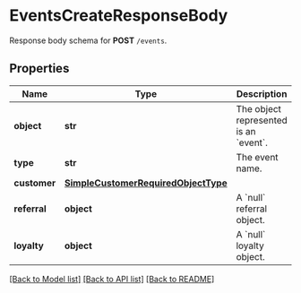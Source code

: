 # EventsCreateResponseBody

Response body schema for **POST** `/events`.

## Properties
Name | Type | Description | Notes
------------ | ------------- | ------------- | -------------
**object** | **str** | The object represented is an &#x60;event&#x60;. | [default to 'event']
**type** | **str** | The event name. | 
**customer** | [**SimpleCustomerRequiredObjectType**](SimpleCustomerRequiredObjectType.md) |  | 
**referral** | **object** | A &#x60;null&#x60; referral object. | 
**loyalty** | **object** | A &#x60;null&#x60; loyalty object. | 

[[Back to Model list]](../README.md#documentation-for-models) [[Back to API list]](../README.md#documentation-for-api-endpoints) [[Back to README]](../README.md)


